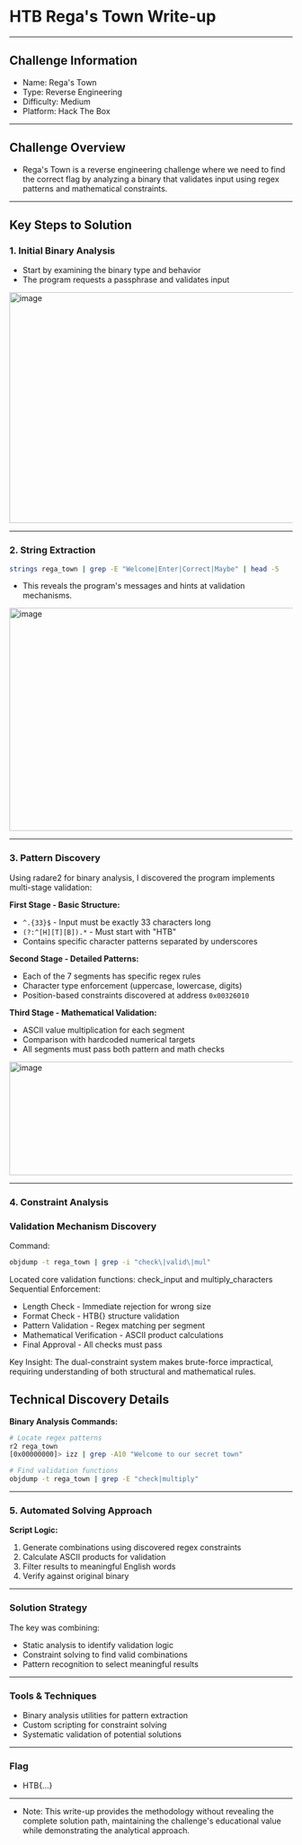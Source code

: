 # HTB Rega's Town Write-up

---
## Challenge Information

- Name: Rega's Town
- Type: Reverse Engineering
- Difficulty: Medium
- Platform: Hack The Box

---

## Challenge Overview

- Rega's Town is a reverse engineering challenge where we need to find the correct flag by analyzing a binary that validates input using regex patterns and mathematical constraints.

---

## Key Steps to Solution

### 1. **Initial Binary Analysis**
- Start by examining the binary type and behavior
- The program requests a passphrase and validates input

<img width="1900" height="411" alt="image" src="https://github.com/user-attachments/assets/248702ca-cf1f-4470-ab1a-0f81540337b0" />

--- 

### 2. **String Extraction**

```bash
strings rega_town | grep -E "Welcome|Enter|Correct|Maybe" | head -5
```
- This reveals the program's messages and hints at validation mechanisms.

<img width="1902" height="397" alt="image" src="https://github.com/user-attachments/assets/3cddc93b-7899-4908-b618-2e09e13d25ab" />

---

### 3. Pattern Discovery

Using radare2 for binary analysis, I discovered the program implements multi-stage validation:

**First Stage - Basic Structure:**
- `^.{33}$` - Input must be exactly 33 characters long  
- `(?:^[H][T][B]).*` - Must start with "HTB"
- Contains specific character patterns separated by underscores

**Second Stage - Detailed Patterns:**
- Each of the 7 segments has specific regex rules
- Character type enforcement (uppercase, lowercase, digits)
- Position-based constraints discovered at address `0x00326010`

**Third Stage - Mathematical Validation:**
- ASCII value multiplication for each segment
- Comparison with hardcoded numerical targets
- All segments must pass both pattern and math checks

<img width="1892" height="202" alt="image" src="https://github.com/user-attachments/assets/fa705455-a7a5-4e2d-a3ed-7c51320ec862" />

---

### 4. **Constraint Analysis**

### **Validation Mechanism Discovery**
Command:
```bash
objdump -t rega_town | grep -i "check\|valid\|mul"
```
Located core validation functions: check_input and multiply_characters
Sequential Enforcement:
- Length Check - Immediate rejection for wrong size
- Format Check - HTB{} structure validation
- Pattern Validation - Regex matching per segment
- Mathematical Verification - ASCII product calculations
- Final Approval - All checks must pass

Key Insight: The dual-constraint system makes brute-force impractical, requiring understanding of both structural and mathematical rules.

## Technical Discovery Details

**Binary Analysis Commands:**
```bash
# Locate regex patterns
r2 rega_town
[0x00000000]> izz | grep -A10 "Welcome to our secret town"

# Find validation functions  
objdump -t rega_town | grep -E "check|multiply"
```
---

### 5. Automated Solving Approach

**Script Logic:**
1. Generate combinations using discovered regex constraints
2. Calculate ASCII products for validation
3. Filter results to meaningful English words
4. Verify against original binary

---

### Solution Strategy

The key was combining:
- Static analysis to identify validation logic
- Constraint solving to find valid combinations
- Pattern recognition to select meaningful results

---

### Tools & Techniques

- Binary analysis utilities for pattern extraction
- Custom scripting for constraint solving
- Systematic validation of potential solutions

---

### Flag
- HTB{...}

---

- Note: This write-up provides the methodology without revealing the complete solution path, maintaining the challenge's educational value while demonstrating the analytical approach.
